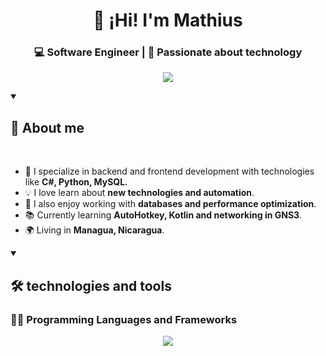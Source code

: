 ## 
<h1 align="center">👋 ¡Hi! I'm Mathius </h1>
<h3 align="center">💻 Software Engineer | 🚀 Passionate about technology</h3>

<p align="center">
  <img src="https://readme-typing-svg.herokuapp.com?size=25&duration=3000&color=blue&center=true&vCenter=true&width=500&lines=Welcome+to+my+profile!+:D;Junior+Developer;Passionate+about+Tech!;Let's+Build+Something+Great!+🚀">
</p>

<details open>
<summary><h2>🌟 About me</h2></summary>  
  
  <br>
  
- 🎯 I specialize in backend and frontend development with technologies like **C#, Python, MySQL.**  
- 💡 I love learn about **new technologies and automation**.  
- 🎨 I also enjoy working with **databases and performance optimization**.  
- 📚 Currently learning **AutoHotkey, Kotlin and networking in GNS3**.  
- 🌍 Living in **Managua, Nicaragua**.
</details>

<details open>
<summary><h2>🛠️ technologies and tools</h2></summary>
<h3>👨‍💻 Programming Languages and Frameworks</h3>
<div align="center">
  <img src="https://skillicons.dev/icons?i=react,dotnet,python,mysql,git,cs,vscode,kotlin,cpp,html" />
</div>
</details>



  
<!--
**MathiusZamora/MathiusZamora** is a ✨ _special_ ✨ repository because its `README.md` (this file) appears on your GitHub profile.

Here are some ideas to get you started:

- 🔭 I’m currently working on ...
- 🌱 I’m currently learning ...
- 👯 I’m looking to collaborate on ...
- 🤔 I’m looking for help with ...
- 💬 Ask me about ...
- 📫 How to reach me: ...
- 😄 Pronouns: ...
- ⚡ Fun fact: ...
-->
